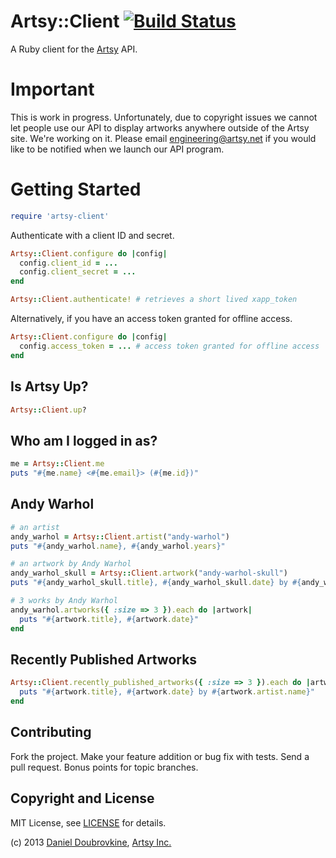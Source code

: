 Artsy::Client [![Build Status](https://travis-ci.org/artsy/artsy-ruby-client.png?branch=master)](https://travis-ci.org/artsy/artsy-ruby-client)
===============

A Ruby client for the [Artsy](http://artsy.net) API.

Important
=========

This is work in progress. Unfortunately, due to copyright issues we cannot let people use our API to display artworks anywhere outside of the Artsy site. We're working on it. Please email engineering@artsy.net if you would like to be notified when we launch our API program.

Getting Started
===============

``` ruby
require 'artsy-client'
```

Authenticate with a client ID and secret.

``` ruby
Artsy::Client.configure do |config|
  config.client_id = ...
  config.client_secret = ...
end

Artsy::Client.authenticate! # retrieves a short lived xapp_token
```

Alternatively, if you have an access token granted for offline access.

``` ruby
Artsy::Client.configure do |config|
  config.access_token = ... # access token granted for offline access
end
```

Is Artsy Up?
------------

``` ruby
Artsy::Client.up?
```

Who am I logged in as?
----------------------

``` ruby
me = Artsy::Client.me
puts "#{me.name} <#{me.email}> (#{me.id})"
```

Andy Warhol
-----------

``` ruby
# an artist
andy_warhol = Artsy::Client.artist("andy-warhol")
puts "#{andy_warhol.name}, #{andy_warhol.years}"

# an artwork by Andy Warhol
andy_warhol_skull = Artsy::Client.artwork("andy-warhol-skull")
puts "#{andy_warhol_skull.title}, #{andy_warhol_skull.date} by #{andy_warhol_skull.artist.name}"

# 3 works by Andy Warhol
andy_warhol.artworks({ :size => 3 }).each do |artwork|
  puts "#{artwork.title}, #{artwork.date}"
end
```

Recently Published Artworks
---------------------------

``` ruby
Artsy::Client.recently_published_artworks({ :size => 3 }).each do |artwork|
  puts "#{artwork.title}, #{artwork.date} by #{artwork.artist.name}"
end
```

Contributing
------------

Fork the project. Make your feature addition or bug fix with tests. Send a pull request. Bonus points for topic branches.

Copyright and License
---------------------

MIT License, see [LICENSE](http://github.com/dblock/mongoid-scroll/raw/master/LICENSE.md) for details.

(c) 2013 [Daniel Doubrovkine](http://github.com/dblock), [Artsy Inc.](http://artsy.net)
